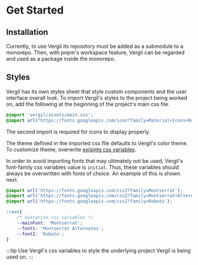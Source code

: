# Get Started

## Installation

Currently, to use Vergil its repository must be added as a submodule to a monorepo. Then, with pnpm's workspace feature, Vergil can be regarded and used as a package inside the monorepo.

## Styles

Vergil has its own styles sheet that style custom components and the user interface overall look. To import Vergil's styles to the project being worked on, add the following at the beginning of the project's main css file.

```css
@import 'vergil/assets/main.css';
@import url("https://fonts.googleapis.com/icon?family=Material+Icons+Round");
```

The second import is required for icons to display properly.

The theme defined in the imported css file defaults to Vergil's color theme. To customize theme, overwrite [exisintg css variables](https://github.com/8ctavio/vergil/blob/main/packages/core/assets/main.css).

In order to avoid importing fonts that may ultimately not be used, Vergil's font-family css variables value is `initial`. Thus, these variables should always be overwritten with fonts of choice. An example of this is shown next.

```css
@import url('https://fonts.googleapis.com/css2?family=Montserrat');
@import url('https://fonts.googleapis.com/css2?family=Montserrat+Alternates');
@import url('https://fonts.googleapis.com/css2?family=Roboto');

:root{
    /* Overwrite css variables */
    --mainFont: 'Montserrat';
    --font1: 'Montserrat Alternates';
    --font2: 'Roboto';
}
```

:::tip
Use Vergil's css variables to style the underlying project Vergil is being used on.
:::